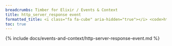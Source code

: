 ```yaml
---
breadcrumbs: Timber for Elixir / Events & Context
title: http_server_response event
formatted_title: <i class="fa fa-cube" aria-hidden="true"></i> <code>http_server_response</code> event
toc: true
---
```


{% include docs/events-and-context/http-server-response-event.md %}